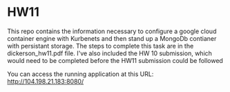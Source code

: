 # HW11

This repo contains the information necessary to configure a google cloud container engine with Kurbenets and then stand up a MongoDb contianer with persistant storage. The steps to complete this task are in the dickerson_hw11.pdf file. I've also included the HW 10 submission, which would need to be completed before the HW11 submission could be followed

You can access the running application at this URL: http://104.198.21.183:8080/
